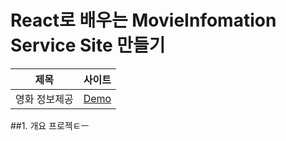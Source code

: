 # React로 배우는 MovieInfomation Service Site 만들기 


|제목|사이트|
|---|---|
|영화 정보제공 |<a href="https://joohwano.github.io/ReactJS_MovieServiceCreate/">Demo</a>|

##1. 개요
프로젝ㅌㅡ
